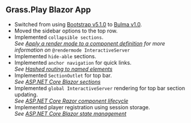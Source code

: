 ## Grass.Play Blazor App

- Switched from using [Bootstrap v5.1.0](https://getbootstrap.com/docs/5.1/getting-started/introduction/) to [Bulma v1.0](https://bulma.io/documentation/start/overview/).
- Moved the sidebar options to the top row.
- Implemented `collapsible sections`.\
 *See [Apply a render mode to a component definition](https://learn.microsoft.com/en-us/aspnet/core/blazor/components/render-modes?view=aspnetcore-8.0#apply-a-render-mode-to-a-component-definition) for more information on* `@rendermode InteractiveServer`
- Implemented `hide-able` sections.
- Implemented `anchor navigation` for quick links.\
  *See [Hashed routing to named elements](https://learn.microsoft.com/en-us/aspnet/core/blazor/fundamentals/routing?view=aspnetcore-8.0#hashed-routing-to-named-elements)*
- Implemented `SectionOutlet` for top bar.\
  *See [ASP.NET Core Blazor sections](https://learn.microsoft.com/en-us/aspnet/core/blazor/components/sections)*
- Implemented `global InteractiveServer` rendering for top bar section updating.\
  *See [ASP.NET Core Razor component lifecycle](https://learn.microsoft.com/en-us/aspnet/core/blazor/components/lifecycle)*
- Implemented player registration using session storage.\
  *See [ASP.NET Core Blazor state management](https://learn.microsoft.com/en-us/aspnet/core/blazor/state-management#browser-storage-server)*
 